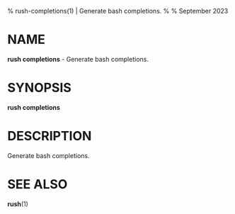 % rush-completions(1) | Generate bash completions.
% 
% September 2023

NAME
==================================================

**rush completions** - Generate bash completions.

SYNOPSIS
==================================================

**rush completions**

DESCRIPTION
==================================================

Generate bash completions.


SEE ALSO
==================================================

**rush**(1)



